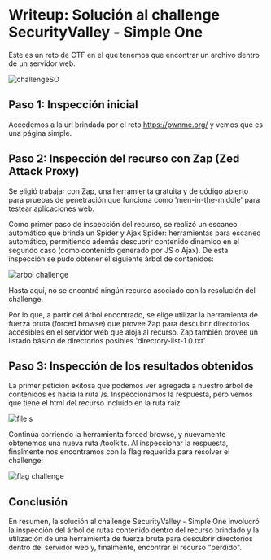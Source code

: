 # Writeup: Solución al challenge SecurityValley - Simple One

Este es un reto de CTF en el que tenemos que encontrar un archivo dentro de un servidor web.

![challengeSO](https://user-images.githubusercontent.com/34712618/221376136-d33dcaa2-8029-4cdc-a0af-4eaaaa0fd8e3.png)

## Paso 1: Inspección inicial
Accedemos a la url brindada por el reto https://pwnme.org/ y vemos que es una página simple.

## Paso 2: Inspección del recurso con Zap (Zed Attack Proxy)
Se eligió trabajar con Zap, una herramienta gratuita y de código abierto para pruebas de penetración que funciona como 'men-in-the-middle' para testear aplicaciones web.

Como primer paso de inspección del recurso, se realizó un escaneo automático que brinda un Spider y Ajax Spider: herramientas para escaneo automático, permitiendo además descubrir contenido dinámico en el segundo caso (como contenido generado por JS o Ajax). De esta inspección se pudo obtener el siguiente árbol de contenidos:

![arbol challenge](https://user-images.githubusercontent.com/34712618/221376279-df6a32dd-4474-428f-b5c4-1e0d5fc4708a.png)

Hasta aquí, no se encontró ningún recurso asociado con la resolución del challenge. 

Por lo que, a partir del árbol encontrado, se elige utilizar la herramienta de fuerza bruta (forced browse) que provee Zap para descubrir directorios accesibles en el servidor web que aloja al recurso. Zap también provee un listado básico de directorios posibles 'directory-list-1.0.txt'.

## Paso 3: Inspección de los resultados obtenidos

La primer petición exitosa que podemos ver agregada a nuestro árbol de contenidos es hacia la ruta /s. Inspeccionamos la respuesta, pero vemos que tiene el html del recurso incluído en la ruta raíz:

![file s](https://user-images.githubusercontent.com/34712618/221376111-c8329aa7-02f3-4d42-8960-87ceef286ffa.png)

Continúa corriendo la herramienta forced browse, y nuevamente obtenemos una nueva ruta /toolkits. Al inspeccionar la respuesta, finalmente nos encontramos con la flag requerida para resolver el challenge:

![flag challenge](https://user-images.githubusercontent.com/34712618/221376119-a64a1014-8c99-49ee-a123-8275af1fed65.png)

## Conclusión
En resumen, la solución al challenge SecurityValley - Simple One involucró la inspección del árbol de rutas contenido dentro del recurso brindado y la utilización de una herramienta de fuerza bruta para descubrir directorios dentro del servidor web y, finalmente, encontrar el recurso "perdido".
